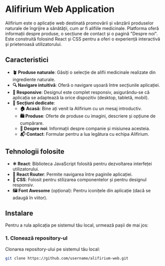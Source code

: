 # Alifirium Web Application

Alifirium este o aplicație web destinată promovării și vânzării produselor naturale de îngrijire a sănătății, cum ar fi alifiile medicinale. Platforma oferă informații despre produse, o secțiune de contact și o pagină "Despre noi". Este construită folosind React și CSS pentru a oferi o experiență interactivă și prietenoasă utilizatorului.

## Caracteristici

- **🪴 Produse naturale**: Găsiți o selecție de alifii medicinale realizate din ingrediente naturale.
- **🔍 Navigare intuitivă**: Oferă o navigare ușoară între secțiunile aplicației.
- **📱 Responsive**: Designul este complet responsiv, asigurându-se că aplicația se adaptează la orice dispozitiv (desktop, tabletă, mobil).
- **🌱 Secțiuni dedicate**:
  - **🏠 Acasă**: Bine ați venit la Alifirium cu un mesaj introductiv.
  - **🛍️ Produse**: Oferte de produse cu imagini, descriere și opțiune de cumpărare.
  - **📖 Despre noi**: Informații despre companie și misiunea acesteia.
  - **📬 Contact**: Formular pentru a lua legătura cu echipa Alifirium.

## Tehnologii folosite

- **⚛️ React**: Biblioteca JavaScript folosită pentru dezvoltarea interfeței utilizatorului.
- **🔗 React Router**: Permite navigarea între paginile aplicației.
- **🎨 CSS**: Folosit pentru stilizarea componentelor și pentru designul responsiv.
- **🖼️ Font Awesome** (opțional): Pentru iconițele din aplicație (dacă se adaugă în viitor).

## Instalare

Pentru a rula aplicația pe sistemul tău local, urmează pașii de mai jos:

### 1. Clonează repository-ul
Clonarea repository-ului pe sistemul tău local:
```bash
git clone https://github.com/username/alifirium-web.git
